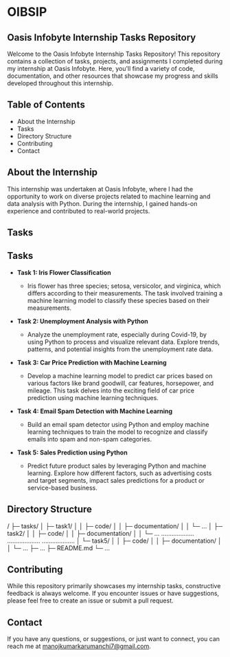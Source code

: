 # OIBSIP 

## Oasis Infobyte Internship Tasks Repository

Welcome to the Oasis Infobyte Internship Tasks Repository! This repository contains a collection of tasks, projects, and assignments I completed during my internship at Oasis Infobyte. Here, you'll find a variety of code, documentation, and other resources that showcase my progress and skills developed throughout this internship.

## Table of Contents
- About the Internship
- Tasks
- Directory Structure
- Contributing
- Contact

## About the Internship
This internship was undertaken at Oasis Infobyte, where I had the opportunity to work on diverse projects related to machine learning and data analysis with Python. During the internship, I gained hands-on experience and contributed to real-world projects.

## Tasks

## Tasks

- **Task 1: Iris Flower Classification**
  - Iris flower has three species; setosa, versicolor, and virginica, which differs according to their measurements. The task involved training a machine learning model to classify these species based on their measurements.

- **Task 2: Unemployment Analysis with Python**
  - Analyze the unemployment rate, especially during Covid-19, by using Python to process and visualize relevant data. Explore trends, patterns, and potential insights from the unemployment rate data.

- **Task 3: Car Price Prediction with Machine Learning**
  - Develop a machine learning model to predict car prices based on various factors like brand goodwill, car features, horsepower, and mileage. This task delves into the exciting field of car price prediction using machine learning techniques.

- **Task 4: Email Spam Detection with Machine Learning**
  - Build an email spam detector using Python and employ machine learning techniques to train the model to recognize and classify emails into spam and non-spam categories.

- **Task 5: Sales Prediction using Python**
  - Predict future product sales by leveraging Python and machine learning. Explore how different factors, such as advertising costs and target segments, impact sales predictions for a product or service-based business.

## Directory Structure
/
├─ tasks/
│   ├─ task1/
│   │   ├─ code/
│   │   ├─ documentation/
│   │   └─ ...
│   ├─ task2/
│   │   ├─ code/
│   │   ├─ documentation/
│   │   └─ ...
...................
...................
...................
│   └─ task5/
│   │   ├─ code/
│   │   ├─ documentation/
│   │   └─ ... 
├─ ...
├─ README.md
└─ ...


## Contributing
While this repository primarily showcases my internship tasks, constructive feedback is always welcome. If you encounter issues or have suggestions, please feel free to create an issue or submit a pull request.

## Contact
If you have any questions, or suggestions, or just want to connect, you can reach me at manojkumarkarumanchi7@gmail.com.
